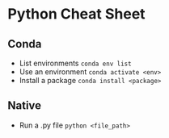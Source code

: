 # Python Cheat Sheet

## Conda

- List environments `conda env list`
- Use an environment `conda activate <env>`
- Install a package `conda install <package>`

## Native

- Run a .py file `python <file_path>`
